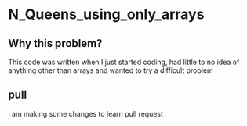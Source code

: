 # N_Queens_using_only_arrays

## Why this problem?
This code was written when I just started coding, had little to no idea of anything other than arrays and wanted to try a difficult problem

## pull
i am making some changes to learn pull request
